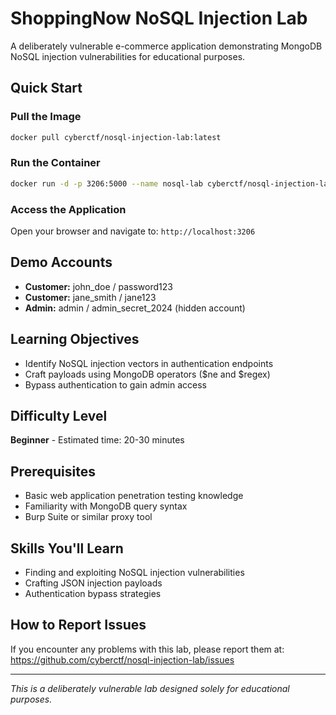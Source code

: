 # ShoppingNow NoSQL Injection Lab

A deliberately vulnerable e-commerce application demonstrating MongoDB NoSQL injection vulnerabilities for educational purposes.

## Quick Start

### Pull the Image
```bash
docker pull cyberctf/nosql-injection-lab:latest
```

### Run the Container
```bash
docker run -d -p 3206:5000 --name nosql-lab cyberctf/nosql-injection-lab:latest
```

### Access the Application
Open your browser and navigate to: `http://localhost:3206`

## Demo Accounts

- **Customer:** john_doe / password123
- **Customer:** jane_smith / jane123
- **Admin:** admin / admin_secret_2024 (hidden account)

## Learning Objectives

- Identify NoSQL injection vectors in authentication endpoints
- Craft payloads using MongoDB operators ($ne and $regex)
- Bypass authentication to gain admin access

## Difficulty Level

**Beginner** - Estimated time: 20-30 minutes

## Prerequisites

- Basic web application penetration testing knowledge
- Familiarity with MongoDB query syntax
- Burp Suite or similar proxy tool

## Skills You'll Learn

- Finding and exploiting NoSQL injection vulnerabilities
- Crafting JSON injection payloads
- Authentication bypass strategies

## How to Report Issues

If you encounter any problems with this lab, please report them at:
https://github.com/cyberctf/nosql-injection-lab/issues

---

*This is a deliberately vulnerable lab designed solely for educational purposes.* 